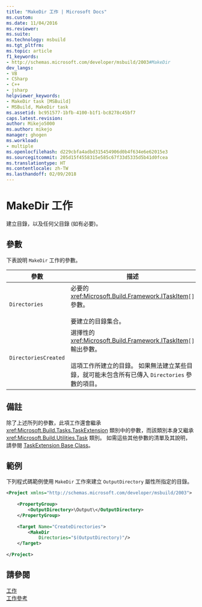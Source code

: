 ```yaml
---
title: "MakeDir 工作 | Microsoft Docs"
ms.custom: 
ms.date: 11/04/2016
ms.reviewer: 
ms.suite: 
ms.technology: msbuild
ms.tgt_pltfrm: 
ms.topic: article
f1_keywords:
- http://schemas.microsoft.com/developer/msbuild/2003#MakeDir
dev_langs:
- VB
- CSharp
- C++
- jsharp
helpviewer_keywords:
- MakeDir task [MSBuild]
- MSBuild, MakeDir task
ms.assetid: bc951577-1bfb-4100-b1f1-bc8278c45bf7
caps.latest.revision: 
author: Mikejo5000
ms.author: mikejo
manager: ghogen
ms.workload:
- multiple
ms.openlocfilehash: d229cbfa4adbd315454906d0b4f634e6e62015e3
ms.sourcegitcommit: 205d15f4558315e585c67f33d5335d5b41d0fcea
ms.translationtype: HT
ms.contentlocale: zh-TW
ms.lasthandoff: 02/09/2018
---
```

# <a name="makedir-task"></a>MakeDir 工作
建立目錄，以及任何父目錄 (如有必要)。  
  
## <a name="parameters"></a>參數  
 下表說明 `MakeDir` 工作的參數。  
  
|參數|描述|  
|---------------|-----------------|  
|`Directories`|必要的 <xref:Microsoft.Build.Framework.ITaskItem>`[]` 參數。<br /><br /> 要建立的目錄集合。|  
|`DirectoriesCreated`|選擇性的 <xref:Microsoft.Build.Framework.ITaskItem>`[]` 輸出參數。<br /><br /> 這項工作所建立的目錄。 如果無法建立某些目錄，就可能未包含所有已傳入 `Directories` 參數的項目。|  
  
## <a name="remarks"></a>備註  
 除了上述所列的參數，此項工作還會繼承 <xref:Microsoft.Build.Tasks.TaskExtension> 類別中的參數，而該類別本身又繼承 <xref:Microsoft.Build.Utilities.Task> 類別。 如需這些其他參數的清單及其說明，請參閱 [TaskExtension Base Class](../msbuild/taskextension-base-class.md)。  
  
## <a name="example"></a>範例  
 下列程式碼範例使用 `MakeDir` 工作來建立 `OutputDirectory` 屬性所指定的目錄。  
  
```xml  
<Project xmlns="http://schemas.microsoft.com/developer/msbuild/2003">  
  
    <PropertyGroup>  
        <OutputDirectory>\Output\</OutputDirectory>  
    </PropertyGroup>  
  
    <Target Name="CreateDirectories">  
        <MakeDir  
            Directories="$(OutputDirectory)"/>  
    </Target>  
  
</Project>  
```  
  
## <a name="see-also"></a>請參閱  
 [工作](../msbuild/msbuild-tasks.md)   
 [工作參考](../msbuild/msbuild-task-reference.md)